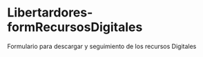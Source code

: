 Libertardores-formRecursosDigitales
===================================

Formulario para descargar y seguimiento de los recursos Digitales
